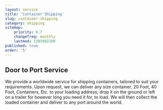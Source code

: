 ```yaml
---
layout: service
title: 'Container Shipping'
slug: container-shipping
category: shipping
sitemap:
    priority: 0.7
    changefreq: monthly
    lastmod: 1383982200
published: true
order: '5'
---
```

## Door to Port Service

We provide a worldwide service for shipping containers, tailored to suit your requirements. Upon request, we can deliver any size container, 20 Foot, 40 Foot, Containers, Etc. to your loading address; drop it on the ground or left on a trailer for however long you need it for, to load. We will then collect the loaded container and deliver to any port around the world.
